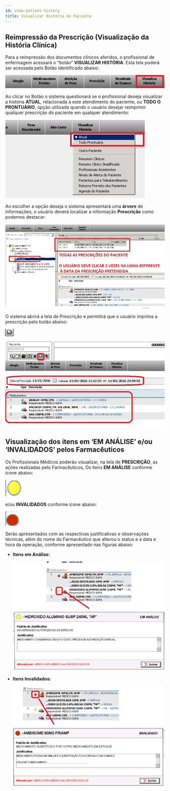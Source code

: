 ```yaml
---
id: view-patient-history
title: Visualizar História do Paciente
---
```


## Reimpressão da Prescrição (Visualização da História Clínica)

Para a reimpressão dos documentos clínicos aferidos, o profissional de enfermagem acessará o “botão” **VISUALIZAR HISTÓRIA**. Esta tela poderá ser acessada pelo Botão identificado abaixo:

![Prescrição](../assets/imagem121.png)

Ao clicar no Botão o sistema questionará se o profissional deseja visualizar a história **ATUAL**, relacionada à este atendimento do paciente, ou **TODO O PRONTUÁRIO**, opção utilizada quando o usuário desejar reimprimir qualquer prescrição do paciente em qualquer atendimento:

![Prescrição](../assets/imagem122.png)

Ao escolher a opção deseja o sistema apresentará uma **árvore** de informações, o usuário deverá localizar a informação **Prescrição** como podemos destacar:

![Prescrição](../assets/imagem123.png)

O sistema abrirá a tela de Prescrição e permitirá que o usuário imprima a prescrição pelo botão abaixo:

![Prescrição](../assets/imagem124.png)

![Prescrição](../assets/imagem125.png)


## Visualização dos itens em ‘EM ANÁLISE’ e/ou ‘INVALIDADOS’ pelos Farmacêuticos

Os Profissionais Médicos poderão visualizar, na tela de **PRESCRIÇÃO**, as ações realizadas pelo Farmacêuticos, Os itens **EM ANÁLISE** conforme ícone abaixo: 

![Prescrição](../assets/imagem126.png)

e/ou **INVALIDADOS** conforme ícone abaixo:

![Prescrição](../assets/imagem127.png)

Serão apresentados com as respectivas justificativas e observações técnicas, além do nome do Farmacêutico que alterou o status e a data e hora da operação, conforme apresentado nas figuras abaixo:

- **Itens em Análise:**

    ![Prescrição](../assets/imagem128.png)

- **Itens Invalidados:**

    ![Prescrição](../assets/imagem129.png)